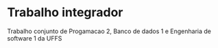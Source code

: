 # Trabalho integrador
Trabalho conjunto de Progamacao 2, Banco de dados 1 e Engenharia de software 1 da UFFS
